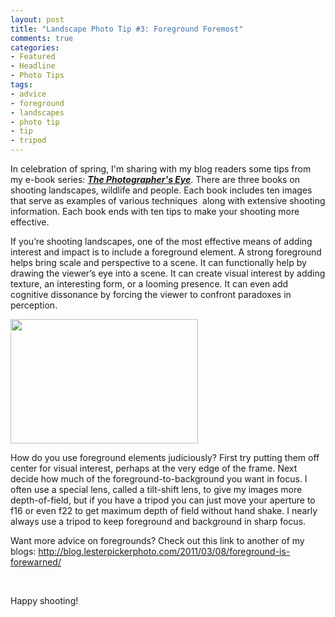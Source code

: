 ```yaml
---
layout: post
title: "Landscape Photo Tip #3: Foreground Foremost"
comments: true
categories:
- Featured
- Headline
- Photo Tips
tags:
- advice
- foreground
- landscapes
- photo tip
- tip
- tripod
---
```

In celebration of spring, I'm sharing with my blog readers some tips from my e-book series: <a href="http://shop.lesterpickerphoto.com/"><em><strong>The Photographer's Eye</strong></em></a>. There are three books on shooting landscapes, wildlife and people. Each book includes ten images that serve as examples of various techniques  along with extensive shooting information. Each book ends with ten tips to make your shooting more effective.

If you’re shooting landscapes, one of the most effective means of adding interest and impact is to include a foreground element. A strong foreground helps bring scale and perspective to a scene. It can functionally help by drawing the viewer’s eye into a scene. It can create visual interest by adding texture, an interesting form, or a looming presence. It can even add cognitive dissonance by forcing the viewer to confront paradoxes in perception.

<a href="http://blog.lesterpickerphoto.com/wp-content/uploads/2013/05/CanadianRockies2009-driftwood-in-lake-1-2.jpg"><img class="size-medium wp-image-2737" title="Impending Storm" src="http://blog.lesterpickerphoto.com/wp-content/uploads/2013/05/CanadianRockies2009-driftwood-in-lake-1-2-300x199.jpg" alt="" width="300" height="199" /></a>

How do you use foreground elements judiciously? First try putting them off center for visual interest, perhaps at the very edge of the frame. Next decide how much of the foreground-to-background you want in focus. I often use a special lens, called a tilt-shift lens, to give my images more depth-of-field, but if you have a tripod you can just move your aperture to f16 or even f22 to get maximum depth of field without hand shake. I nearly always use a tripod to keep foreground and background in sharp focus.

Want more advice on foregrounds? Check out this link to another of my blogs: <a href="http://blog.lesterpickerphoto.com/2011/03/08/foreground-is-forewarned/">http://blog.lesterpickerphoto.com/2011/03/08/foreground-is-forewarned/</a>

&nbsp;

Happy shooting!